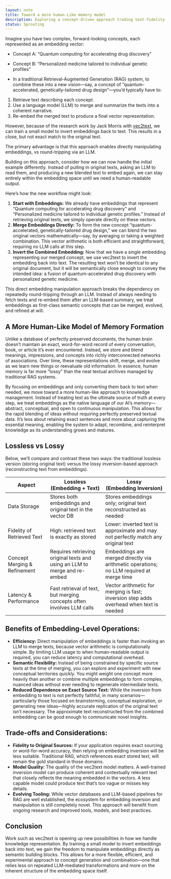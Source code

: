 ```yaml
---
layout: note
title: Toward a more human-Like memory model
description: Exploring a concept-driven approach trading text-fidelity for flexibility
status: Sprouting
---
```


Imagine you have two complex, forward-looking concepts, each represented as an embedding vector:

* Concept A: “Quantum computing for accelerating drug discovery”
* Concept B: “Personalized medicine tailored to individual genetic profiles”

* In a traditional Retrieval-Augmented Generation (RAG) system, to combine these into a new vision—say, a concept of
  “quantum-accelerated, genetically-tailored drug design”—you’d typically have to:

1. Retrieve text describing each concept.
2. Use a language model (LLM) to merge and summarize the texts into a coherent narrative.
3. Re-embed the merged text to produce a final vector representation.

However, because of the research work by Jack Morris with [vec2text](https://github.com/vec2text/vec2text), we can
train a small model to invert embeddings back to text. This results in a close, but not exact match to the original
text.

The primary advantage is that this approach enables directly manipulating embeddings, vs round-tripping via an LLM.

Building on this approach, consider how we can now handle the initial example differently. Instead of pulling in
original texts, asking an LLM to read them, and producing a new blended text to embed again, we can stay entirely within
the embedding space until we need a human-readable output.

Here’s how the new workflow might look:

1. **Start with Embeddings:**
   We already have embeddings that represent “Quantum computing for accelerating drug discovery” and “Personalized
   medicine
   tailored to individual genetic profiles.” Instead of retrieving original texts, we simply operate directly on these
   vectors.
2. **Merge Embeddings Directly:**
   To form the new concept “quantum-accelerated, genetically-tailored drug design,” we can blend the two original
   vectors
   mathematically—say, by averaging or taking a weighted combination. This vector arithmetic is both efficient and
   straightforward, requiring no LLM calls at this step.
3. **Invert the Combined Embedding:**
   Now that we have a single embedding representing our merged concept, we use vec2text to invert the embedding back
   into text. The resulting text won’t be identical to any original document, but it
   will be semantically close enough to convey the intended idea: a fusion of quantum-accelerated drug discovery with
   personalized genetic medicine.

This direct embedding manipulation approach breaks the dependency on repeatedly round-tripping through an LLM. Instead
of always needing to fetch texts and re-embed them after an LLM-based summary, we treat embeddings as first-class
semantic concepts that can be merged, evolved, and refined at will.

## A More Human-Like Model of Memory Formation

Unlike a database of perfectly preserved documents, the human brain doesn’t maintain an exact, word-for-word record of
every conversation, book, or article it’s ever encountered. Instead, we store and blend meanings, impressions, and
concepts into richly interconnected networks of associations. Over time, these representations shift, merge, and evolve
as we learn new things or reevaluate old information. In essence, human memory is far more “lossy” than the neat textual
archives managed by traditional RAG systems.

By focusing on embeddings and only converting them back to text when needed, we move toward a more human-like approach
to knowledge management. Instead of treating text as the ultimate source of truth at every step, we treat embeddings as
the native language of our AI’s memory—abstract, conceptual, and open to continuous manipulation. This allows for the
rapid blending of ideas without requiring perfectly preserved textual data. It’s less about retaining exact sentences
and more about capturing the essential meaning, enabling the system to adapt, recombine, and reinterpret knowledge as
its understanding grows and matures.

## Lossless vs Lossy

Below, we’ll compare and contrast these two ways: the traditional lossless version (storing original
text) versus the lossy inversion-based approach (reconstructing text from embeddings).

<table class="uk-table uk-table-divider uk-table-justify">
    <thead>
        <tr>
            <th>Aspect</th>
            <th class="uk-width-2-5">Lossless<br>(Embedding + Text)</th>
            <th class="uk-width-2-5">Lossy<br>(Embedding Inversion)</th>
        </tr>
    </thead>
    <tbody>
        <tr>
            <td>Data Storage</td>
            <td>Stores both embeddings and original text in the vector DB</td>
            <td>Stores embeddings only; original text reconstructed as needed</td>
        </tr>
        <tr>
            <td>Fidelity of Retrieved Text</td>
            <td>High: retrieved text is exactly as stored</td>
            <td>Lower: inverted text is approximate and may not perfectly match any original text</td>
        </tr>
        <tr>
            <td>Concept Merging & Refinement</td>
            <td>Requires retrieving original texts and using an LLM to merge and re-embed</td>
            <td>Embeddings are merged directly via arithmetic operations; no LLM required at merge time</td>
        </tr> 
        <tr>
            <td>Latency & Performance</td>
            <td>Fast retrieval of text, but merging concepts often involves LLM calls</td>
            <td>Vector arithmetic for merging is fast; inversion step adds overhead when text is needed</td>
        </tr>
    </tbody>
</table>

## Benefits of Embedding-Level Operations:

- **Efficiency:**
  Direct manipulation of embeddings is faster than invoking an LLM to merge texts, because vector arithmetic is
  computationally simple. By limiting LLM usage to when human-readable output is required, you can reduce latency and
  computational overhead.
- **Semantic Flexibility:**
  Instead of being constrained by specific source texts at the time of merging, you can explore and experiment with new
  conceptual territories quickly. You might weight one concept more heavily than another or combine multiple embeddings
  to
  form complex, nuanced ideas without ever needing to regenerate intermediate texts.
- **Reduced Dependence on Exact Source Text:**
  While the inversion from embedding to text is not perfectly faithful, in many scenarios—particularly those focused on
  brainstorming, conceptual exploration, or generating new ideas—highly accurate replication of the original text isn’t
  necessary. The approximate text reconstructed from the combined embedding can be good enough to communicate novel
  insights.

## Trade-offs and Considerations:

- **Fidelity to Original Sources:**
  If your application requires exact sourcing or word-for-word accuracy, then relying on embedding inversion will be
  less
  suitable. Traditional RAG, which references exact stored text, will remain the gold standard in those domains.
- **Model Quality:**
  The quality of the vec2text model matters. A well-trained inversion model can produce coherent and contextually
  relevant
  text that closely reflects the meaning embedded in the vectors. A less capable model could produce text that’s too
  vague
  or misses key details.
- **Evolving Tooling:**
  While vector databases and LLM-based pipelines for RAG are well established, the ecosystem for embedding inversion and
  manipulation is still completely novel. This approach will benefit from ongoing research and improved tools, models,
  and best practices.

## Conclusion

Work such as vec2text is opening up new possibilities in how we handle knowledge representation. By training a small
model to invert embeddings back into text, we gain the freedom to manipulate embeddings directly as semantic
building blocks. This allows for a more flexible, efficient, and experimental approach to concept generation and
combination—one that relies less on repeated LLM-mediated transformations and more on
the inherent structure of the embedding space itself.
